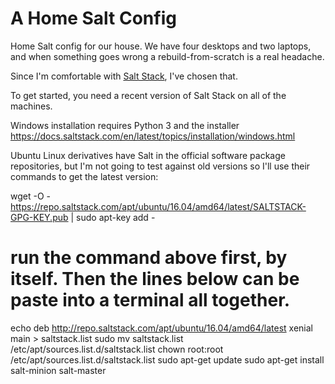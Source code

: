 # A Home Salt Config 

Home Salt config for our house. We have four desktops and two laptops, and 
when something goes wrong a rebuild-from-scratch is a real headache.

Since I'm comfortable with [Salt Stack](https://saltstack.com/), I've chosen that.


To get started, you need a recent version of Salt Stack on all of the machines.

Windows installation requires Python 3 and the installer 
https://docs.saltstack.com/en/latest/topics/installation/windows.html

Ubuntu Linux derivatives have Salt in the official software package repositories,
but I'm not going to test against old versions so I'll use their commands to get the latest version:

wget -O - https://repo.saltstack.com/apt/ubuntu/16.04/amd64/latest/SALTSTACK-GPG-KEY.pub | sudo apt-key add -
# run the command above first, by itself.  Then the lines below can be paste into a terminal all together.
echo deb http://repo.saltstack.com/apt/ubuntu/16.04/amd64/latest xenial main > saltstack.list 
sudo mv saltstack.list /etc/apt/sources.list.d/saltstack.list 
chown root:root /etc/apt/sources.list.d/saltstack.list
sudo apt-get update
sudo apt-get install salt-minion salt-master


